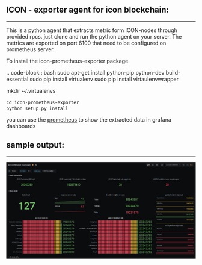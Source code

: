 ## ICON - exporter agent for icon blockchain:
----------------

This is a python agent that extracts metric form ICON-nodes through provided rpcs. just clone and run the python agent on your server. The metrics are exported on port 6100 that need to be configured on prometheus server.

To install the icon-prometheus-exporter package.

.. code-block:: bash
sudo apt-get install python-pip python-dev build-essential
sudo pip install virtualenv
sudo pip install  virtaulenvwrapper

mkdir ~/.virtualenvs

    cd icon-prometheus-exporter
    python setup.py install

you can use the [prometheus](https://github.com/ghalwash/terransible-aws-ec2-prometheus) to show the extracted data in grafana dashboards

## sample output:
----------------
![GitHub Logo](https://github.com/ghalwash/icon-prometheus-exporter/blob/master/Screenshot.png)



